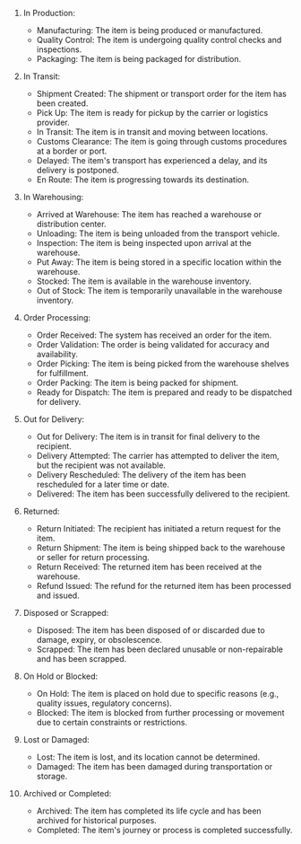 1. In Production:
   - Manufacturing: The item is being produced or manufactured.
   - Quality Control: The item is undergoing quality control checks and inspections.
   - Packaging: The item is being packaged for distribution.

2. In Transit:
   - Shipment Created: The shipment or transport order for the item has been created.
   - Pick Up: The item is ready for pickup by the carrier or logistics provider.
   - In Transit: The item is in transit and moving between locations.
   - Customs Clearance: The item is going through customs procedures at a border or port.
   - Delayed: The item's transport has experienced a delay, and its delivery is postponed.
   - En Route: The item is progressing towards its destination.

3. In Warehousing:
   - Arrived at Warehouse: The item has reached a warehouse or distribution center.
   - Unloading: The item is being unloaded from the transport vehicle.
   - Inspection: The item is being inspected upon arrival at the warehouse.
   - Put Away: The item is being stored in a specific location within the warehouse.
   - Stocked: The item is available in the warehouse inventory.
   - Out of Stock: The item is temporarily unavailable in the warehouse inventory.

4. Order Processing:
   - Order Received: The system has received an order for the item.
   - Order Validation: The order is being validated for accuracy and availability.
   - Order Picking: The item is being picked from the warehouse shelves for fulfillment.
   - Order Packing: The item is being packed for shipment.
   - Ready for Dispatch: The item is prepared and ready to be dispatched for delivery.

5. Out for Delivery:
   - Out for Delivery: The item is in transit for final delivery to the recipient.
   - Delivery Attempted: The carrier has attempted to deliver the item, but the recipient was not available.
   - Delivery Rescheduled: The delivery of the item has been rescheduled for a later time or date.
   - Delivered: The item has been successfully delivered to the recipient.

6. Returned:
   - Return Initiated: The recipient has initiated a return request for the item.
   - Return Shipment: The item is being shipped back to the warehouse or seller for return processing.
   - Return Received: The returned item has been received at the warehouse.
   - Refund Issued: The refund for the returned item has been processed and issued.

7. Disposed or Scrapped:
   - Disposed: The item has been disposed of or discarded due to damage, expiry, or obsolescence.
   - Scrapped: The item has been declared unusable or non-repairable and has been scrapped.

8. On Hold or Blocked:
   - On Hold: The item is placed on hold due to specific reasons (e.g., quality issues, regulatory concerns).
   - Blocked: The item is blocked from further processing or movement due to certain constraints or restrictions.

9. Lost or Damaged:
   - Lost: The item is lost, and its location cannot be determined.
   - Damaged: The item has been damaged during transportation or storage.

10. Archived or Completed:
    - Archived: The item has completed its life cycle and has been archived for historical purposes.
    - Completed: The item's journey or process is completed successfully.